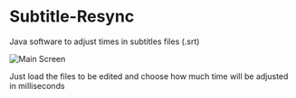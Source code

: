 # Subtitle-Resync
Java software to adjust times in subtitles files (.srt)

![Main Screen](https://i.imgur.com/PjWBuyH.png)
 
 Just load the files to be edited and choose how much time will be adjusted in milliseconds
